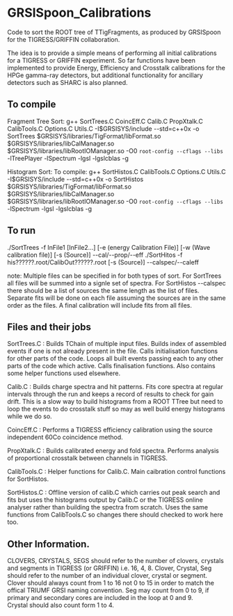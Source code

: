 GRSISpoon_Calibrations
======================

Code to sort the ROOT tree of TTigFragments, as produced by GRSISpoon for the TIGRESS/GRIFFIN collaboration.

The idea is to provide a simple means of performing all initial calibrations for a TIGRESS or GRIFFIN experiment.  So far functions have been implemented to provide Energy, Efficiency and Crosstalk calibrations for the HPGe gamma-ray detectors, but additional functionality for ancillary detectors such as SHARC is also planned.  

To compile
----------

Fragment Tree Sort:
g++ SortTrees.C CoincEff.C Calib.C PropXtalk.C CalibTools.C Options.C Utils.C -I$GRSISYS/include --std=c++0x -o SortTrees $GRSISYS/libraries/TigFormat/libFormat.so $GRSISYS/libraries/libCalManager.so $GRSISYS/libraries/libRootIOManager.so -O0 `root-config --cflags --libs` -lTreePlayer -lSpectrum -lgsl -lgslcblas -g

Histogram Sort:
To  compile: g++ SortHistos.C CalibTools.C Options.C Utils.C -I$GRSISYS/include --std=c++0x -o SortHistos $GRSISYS/libraries/TigFormat/libFormat.so $GRSISYS/libraries/libCalManager.so $GRSISYS/libraries/libRootIOManager.so -O0 `root-config --cflags --libs`  -lSpectrum -lgsl -lgslcblas -g


To run
------

./SortTrees -f InFile1 [InFile2...] [-e (energy Calibration File)] [-w (Wave calibration file)] [-s (Source)]  --cal/--prop/--eff
./SortHitos -f his??????.root/CalibOut??????.root  [-s (Source)]  --calspec/--caleff

note: Multiple files can be specified in for both types of sort.  For SortTrees all files will be summed into a signle set of spectra.  For SortHistos --calspec there should be a list of sources the same length as the list of files.  Separate fits will be done on each file assuming the sources are in the same order as the files.  A final calibration will include fits from all files.

Files and their jobs
--------------------

SortTrees.C : Builds TChain of multiple input files.  Builds index of assembled events if one is not already present in the file. Calls initialisation functions for other parts of the code.  Loops all built events passing each to any other parts of the code which active.  Calls finalisation functions.  Also contains some helper functions used elsewhere.

Calib.C : Builds charge spectra and hit patterns.  Fits core spectra at regular intervals through the run and keeps a record of results to check for gain drift.  This is a slow way to build histograms from a ROOT TTree but need to loop the events to do crosstalk stuff so may as well build energy histograms while we do so.

CoincEff.C : Performs a TIGRESS efficiency calibration using the source independent 60Co coincidence method.

PropXtalk.C : Builds calibrated energy and fold spectra.  Performs analysis of proportional crosstalk between channels in TIGRESS.

CalibTools.C : Helper functions for Calib.C.  Main caibration control functions for SortHistos.

SortHistos.C : Offline version of calib.C which carries out peak search and fits but uses the histograms output by Calib.C or the TIGRESS online analyser rather than building the spectra from scratch.  Uses the same functions from CalibTools.C so changes there should checked to work here too. 


Other Information.
------------------

CLOVERS, CRYSTALS, SEGS should refer to the number of clovers, crystals and segments in TIGRESS (or GRIFFIN) i.e. 16, 4, 8.
Clover, Crystal, Seg should refer to the number of an individual clover, crystal or segment.
Clover should always count from 1 to 16 not 0 to 15 in order to match the offical TRIUMF GRSI naming convention.
Seg may count from 0 to 9, if primary and secondary cores are included in the loop at 0 and 9.  
Crystal should also count form 1 to 4.
